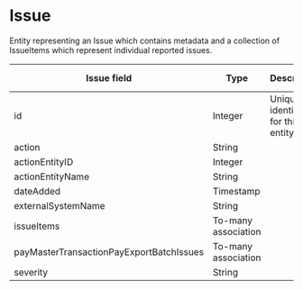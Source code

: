 # Issue

Entity representing an Issue which contains metadata and a collection of IssueItems which represent individual reported issues.

| **Issue field** | **Type** | **Description** | **Not null** | **Read-only** |
| --- | --- | --- | --- | --- |
| id | Integer | Unique identifier for this entity. | X | X |
| action | String |  | | |
| actionEntityID | Integer |  | | |
| actionEntityName | String |  | | |
| dateAdded | Timestamp |  | X | |
| externalSystemName | String |  | | |
| issueItems | To-many association |  | | |
| payMasterTransactionPayExportBatchIssues | To-many association |  | | |
| severity | String |  | X | |
